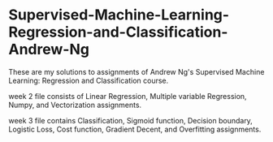 # Supervised-Machine-Learning-Regression-and-Classification-Andrew-Ng
These are my solutions to assignments of Andrew Ng's Supervised Machine Learning: Regression and Classification course.

week 2 file consists of Linear Regression, Multiple variable Regression, Numpy, and Vectorization assignments.

week 3 file contains Classification, Sigmoid function, Decision boundary, Logistic Loss, Cost function, Gradient Decent, and Overfitting assignments.
